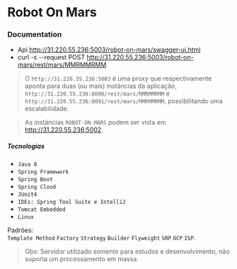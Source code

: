 # Robot On Mars

### Documentation

- Api http://31.220.55.236:5003/robot-on-mars/swagger-ui.html
- curl -s --request POST http://31.220.55.236:5003/robot-on-mars/rest/mars/MMRMMRMM

> O `http://31.220.55.236:5003` é uma proxy que respectivamente aponta para duas (ou mais) instâncias da aplicação, `http://31.220.55.236:8090/rest/mars/MMRMMRMM` e `http://31.220.55.236:8091/rest/mars/MMRMMRMM`, possibilitando uma escalabilidade.

> As instâncias `ROBOT-ON-MARS` podem ser vista em http://31.220.55.236:5002.

##### Tecnologias

- `Java 8`
- `Spring Framework`
- `Spring Boot`
- `Spring Cloud`
- `JUnit4`
- `IDEs: Spring Tool Suite e IntelliJ`
- `Tomcat Embedded`
- `Linux`

Padrões:   
`Template Method` `Factory` `Strategy` `Builder` `Flyweight` `SRP` `OCP` `ISP`.

> Obs: Servidor utilizado somente para estudos e desenvolvimento, não suporta um processamento em massa.

